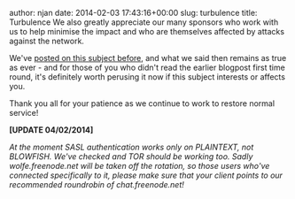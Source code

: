 author: njan
date: 2014-02-03 17:43:16+00:00
slug: turbulence
title: Turbulence
We also greatly appreciate our many sponsors who work with us to help minimise the impact and who are themselves affected by attacks against the network.

We've [posted on this subject before](http://blog.freenode.net/2013/05/the-good-the-bad-and-the-ugly/), and what we said then remains as true as ever - and for those of you who didn't read the earlier blogpost first time round, it's definitely worth perusing it now if this subject interests or affects you.

Thank you all for your patience as we continue to work to restore normal service!

**[UPDATE 04/02/2014]**

_At the moment SASL authentication works only on PLAINTEXT, *not* BLOWFISH. We've checked and TOR should be working too. Sadly wolfe.freenode.net will be taken off the rotation, so those users who've connected specifically to it, please make sure that your client points to our recommended roundrobin of chat.freenode.net!_

